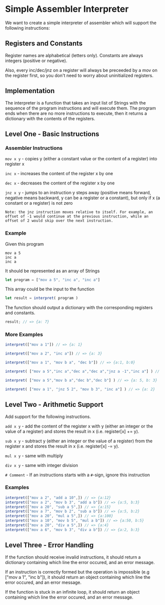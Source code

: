 # Simple Assembler Interpreter
We want to create a simple interpreter of assembler which will support the following instructions:

## Registers and Constants
Register names are alphabetical (letters only). Constants are always integers (positive or negative).

Also, every inc/dec/jnz on a register will always be preceeded by a mov on the register first, so you don't need to worry about uninitialized registers.

## Implementation
The interpreter is a function that takes an input list of Strings with the sequence of the program instructions and will execute them. The program ends when there are no more instructions to execute, then it returns a dictionary with the contents of the registers.

## Level One - Basic Instructions

### Assembler Instructions
`mov x y` - copies y (either a constant value or the content of a register) into register x

`inc x` - increases the content of the register x by one

`dec x` - decreases the content of the register x by one

`jnz x y` - jumps to an instruction y steps away (positive means forward, negative means backward, y can be a register or a constant), but only if x (a constant or a register) is not zero

```
Note: the jnz instruction moves relative to itself. For example, an offset of -1 would continue at the previous instruction, while an offset of 2 would skip over the next instruction.
```

### Example
Given this program
```
mov a 5
inc a
inc a
```

It should be represented as an array of Strings
```js
let program = ["mov a 5", "inc a", "inc a"]
```

This array could be the input to the function

```js
let result = interpret( program )
```

The function should output a dictionary with the corresponding registers and constants.

```js
result; // => {a: 7}
```


### More Examples
```js
interpret(["mov a 1"]) // => {a: 1}

interpret(["mov a 2", "inc a"]) // => {a: 3}

interpret(["mov a 1", "mov b a", "dec b"]) // => {a:1, b:0}

interpret( ["mov a 5","inc a","dec a","dec a","jnz a -1","inc a"] ) // => {a: 1}

interpret( ["mov a 5","mov b a","dec b","dec b"] ) // => {a: 5, b: 3}

interpret( ["mov a 1", "jnz 5 2", "mov b 3", "inc a"] ) // => {a: 2}
```


## Level Two - Arithmetic Support
Add support for the following instructions.

`add x y` - add the content of the register x with y (either an integer or the value of a register) and stores the result in x (i.e. register[x] += y).

`sub x y` - subtract y (either an integer or the value of a register) from the register x and stores the result in x (i.e. register[x] -= y).

`mul x y` - same with multiply 

`div x y` - same with integer division

`# Comment` - If an instructions starts with a `#`-sign, ignore this instruction


### Examples
```js
interpret(["mov a 2", "add a 10",]) // => {a:12}
interpret(["mov a 2", "mov b 3", "add a b"]) // => {a:5, b:3}
interpret(["mov a 20", "sub a 5",]) // => {a:15}
interpret(["mov a 7", "mov b 2", "sub a b"]) // => {a:5, b:2}
interpret(["mov a 20", "mul a 5",]) // => {a:100}
interpret(["mov a 10", "mov b 5", "mul a b"]) // => {a:50, b:5}
interpret(["mov a 20", "div a 5",]) // => {a:4}
interpret(["mov a 6", "mov b 3", "div a b"]) // => {a:2, b:3}

```


## Level Three - Error Handling
If the function should receive invalid instructions, it should return a dictionary containing which line the error occured, and an error message.

If an instruction is correctly formed but the operation is impossible (e.g ["mov a 1", "inc b"]), it should return an object containing which line the error occured, and an error message.

If the function is stuck in an infinite loop, it should return an object containing which line the error occured, and an error message.